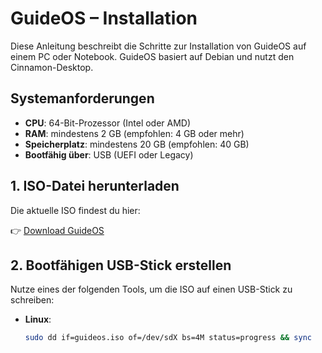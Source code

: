 # GuideOS – Installation

Diese Anleitung beschreibt die Schritte zur Installation von GuideOS auf einem PC oder Notebook. GuideOS basiert auf Debian und nutzt den Cinnamon-Desktop.

## Systemanforderungen

- **CPU**: 64-Bit-Prozessor (Intel oder AMD)
- **RAM**: mindestens 2 GB (empfohlen: 4 GB oder mehr)
- **Speicherplatz**: mindestens 20 GB (empfohlen: 40 GB)
- **Bootfähig über**: USB (UEFI oder Legacy)

## 1. ISO-Datei herunterladen

Die aktuelle ISO findest du hier:

👉 [Download GuideOS](https://guideos.link/download)  

## 2. Bootfähigen USB-Stick erstellen

Nutze eines der folgenden Tools, um die ISO auf einen USB-Stick zu schreiben:

- **Linux**:  
  ```bash
  sudo dd if=guideos.iso of=/dev/sdX bs=4M status=progress && sync
